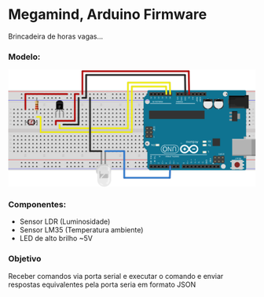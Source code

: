 # Megamind, Arduino Firmware
Brincadeira de horas vagas...

### Modelo: 
![Expectativa](Modelo/modelo_circuito.svg)

### Componentes:
* Sensor LDR (Luminosidade)
* Sensor LM35 (Temperatura ambiente)
* LED de alto brilho ~5V

### Objetivo
Receber comandos via porta serial e executar o comando e enviar respostas equivalentes pela porta seria em formato JSON

